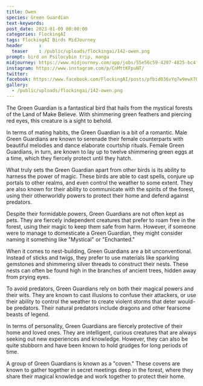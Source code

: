 ```yaml
---
title: Owen
species: Green Guardian
text-keywords: 
post_date: 2023-01-09 00:00:00
categories: FlockingAI
tags: FlockingAI Birds MidJourney 
header      :
  teaser    : /public/uploads/flockingai/142-owen.png
prompt: bird on Psilocybin trip, manga
midjourney: https://www.midjourney.com/app/jobs/55e56c59-4207-4825-bc4f-b69a4d0e67d2
instagram: https://www.instagram.com/p/CnMttKFpuNT/
twitter: 
facebook: https://www.facebook.com/FlockingAI/posts/pfbid036vYq7w9ewX7LTgmtRMnd5xSYFnh5dS8qsKJ1heVZgjF1Z4dy6mbR5Rix61FCNGyyl
gallery: 
  - /public/uploads/flockingai/142-owen.png
---
```


The Green Guardian is a fantastical bird that hails from the mystical forests of the Land of Make Believe. With shimmering green feathers and piercing red eyes, this creature is a sight to behold.

In terms of mating habits, the Green Guardian is a bit of a romantic. Male Green Guardians are known to serenade their female counterparts with beautiful melodies and dance elaborate courtship rituals. Female Green Guardians, in turn, are known to lay up to twelve shimmering green eggs at a time, which they fiercely protect until they hatch.

What truly sets the Green Guardian apart from other birds is its ability to harness the power of magic. These birds are able to cast spells, conjure up portals to other realms, and even control the weather to some extent. They are also known for their ability to communicate with the spirits of the forest, using their otherworldly powers to protect their home and defend against predators.

Despite their formidable powers, Green Guardians are not often kept as pets. They are fiercely independent creatures that prefer to roam free in the forest, using their magic to keep them safe from harm. However, if someone were to manage to domesticate a Green Guardian, they might consider naming it something like "Mystical" or "Enchanted."

When it comes to nest-building, Green Guardians are a bit unconventional. Instead of sticks and twigs, they prefer to use materials like sparkling gemstones and shimmering silver threads to construct their nests. These nests can often be found high in the branches of ancient trees, hidden away from prying eyes.

To avoid predators, Green Guardians rely on both their magical powers and their wits. They are known to cast illusions to confuse their attackers, or use their ability to control the weather to create violent storms that deter would-be predators. Their natural predators include dragons and other fearsome beasts of legend.

In terms of personality, Green Guardians are fiercely protective of their home and loved ones. They are intelligent, curious creatures that are always seeking out new experiences and knowledge. However, they can also be quite stubborn and have been known to hold grudges for long periods of time.

A group of Green Guardians is known as a "coven." These covens are known to gather together in secret meetings deep in the forest, where they share their magical knowledge and work together to protect their home.
